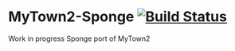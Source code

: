 MyTown2-Sponge [![Build Status](https://travis-ci.org/MyEssentials/MyTown2-Sponge.svg?branch=master)](https://travis-ci.org/MyEssentials/MyTown2-Sponge)
========================================================================================================================================================
Work in progress Sponge port of MyTown2